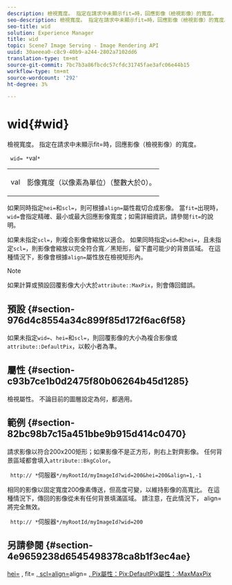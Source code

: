 ```yaml
---
description: 檢視寬度。 指定在請求中未顯示fit=時，回應影像（檢視影像）的寬度。
seo-description: 檢視寬度。 指定在請求中未顯示fit=時，回應影像（檢視影像）的寬度。
seo-title: wid
solution: Experience Manager
title: wid
topic: Scene7 Image Serving - Image Rendering API
uuid: 30aeeea0-c8c9-40b9-a244-2802a7102dd6
translation-type: tm+mt
source-git-commit: 7bc7b3a86fbcdc57cfdc31745fae3afc06e44b15
workflow-type: tm+mt
source-wordcount: '292'
ht-degree: 3%

---
```



# wid{#wid}

檢視寬度。 指定在請求中未顯示fit=時，回應影像（檢視影像）的寬度。

` wid= *`val`*`

<table id="simpletable_E217453246F5441C896C1F69EA4D4218"> 
 <tr class="strow"> 
  <td class="stentry"> <p> <span class="varname"> val  </span> </p> </td> 
  <td class="stentry"> <p>影像寬度（以像素為單位）（整數大於0）。 </p> </td> 
 </tr> 
</table>

如果同時指定`hei=`和`scl=`，則可根據`align=`屬性裁切合成影像。 當`fit=`出現時，`wid=`會指定精確、最小或最大回應影像寬度；如需詳細資訊，請參閱`fit=`的說明。

如果未指定`scl=`，則複合影像會縮放以適合。 如果同時指定`wid=`和`hei=`，且未指定`scl=`，則影像會縮放以完全符合寬／黑矩形，留下盡可能少的背景區域。 在這種情況下，影像會根據`align=`屬性放在檢視矩形內。

>[!NOTE]
>
>如果計算或預設回覆影像大小大於`attribute::MaxPix`，則會傳回錯誤。

## 預設 {#section-976d4c8554a34c899f85d172f6ac6f58}

如果未指定`wid=`、`hei=`和`scl=`，則回覆影像的大小為複合影像或`attribute::DefaultPix`，以較小者為準。

## 屬性 {#section-c93b7ce1b0d2475f80b06264b45d1285}

檢視屬性。 不論目前的圖層設定為何，都適用。

## 範例 {#section-82bc98b7c15a451bbe9b915d414c0470}

請求影像以符合200x200矩形；如果影像不是正方形，則右上對齊影像。 任何背景區域都會填入`attribute::BkgColor`。

` http:// *`伺服器`*/myRootId/myImageId?wid=200&hei=200&align=1,-1`

相同的影像以固定寬度200像素傳送，但高度可變，以維持影像的高寬比。 在這種情況下，傳回的影像從未有任何背景填滿區域。 請注意，在此情況下， align=將完全無效。

` http:// *`伺服器`*/myRootId/myImageId?wid=200`

## 另請參閱 {#section-4e9659238d6545498378ca8b1f3ec4ae}

[hei=](../../../../../is-api/http-ref/image-serving-api-ref/c-http-protocol-reference/c-command-reference/r-is-http-hei.md#reference-6d6f556ccc0e4b98a815e8a5c1944a96) , fit= [, scl=align=](../../../../../is-api/http-ref/image-serving-api-ref/c-http-protocol-reference/c-command-reference/r-fit.md#reference-f11bff6d93d143d6b135de3a923bc989)align= [, ](../../../../../is-api/http-ref/image-serving-api-ref/c-http-protocol-reference/c-command-reference/r-scl.md#reference-b2a74e493d0d407e98fe350551ba3fcc) [](../../../../../is-api/http-ref/image-serving-api-ref/c-http-protocol-reference/c-command-reference/r-align.md#reference-b7d6b87c75124d78884f916dd6544bc7) [](../../../../../is-api/image-catalog/image-serving-api-ref/c-image-catalog-reference/c-attributes-reference/r-defaultpix.md#reference-996b2c22b30f4fd9b970c84063306df1) [Pix屬性：Pix:DefaultPix屬性：:MaxMaxPix](../../../../../is-api/image-catalog/image-serving-api-ref/c-image-catalog-reference/c-attributes-reference/r-maxpix.md#reference-e167d396ac794079ba8b5e6eb16eeda5)
